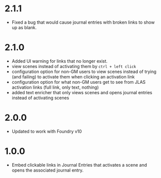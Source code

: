 # 2.1.1

* Fixed a bug that would cause journal entries with broken links to show up as blank.

# 2.1.0

* Added UI warning for links that no longer exist.
* view scenes instead of activating them by `ctrl + left click`
* configuration option for non-GM users to view scenes instead of trying (and failing) to activate them when clicking an activation link
* configuration option for what non-GM users get to see from JLAS activation links (full link, only text, nothing)
* added text enricher that only views scenes and opens journal entries instead of activating scenes

# 2.0.0

* Updated to work with Foundry v10

# 1.0.0

* Embed clickable links in Journal Entries that activates a scene and opens the
associated journal entry.
